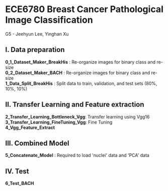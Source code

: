 # ECE6780 Breast Cancer Pathological Image Classification
G5 - Jeehyun Lee, Yinghan Xu  


## I. Data preparation  
**0_1_Dataset_Maker_BreakHis** : Re-organize images for binary class and re-size  
**0_2_Dataset_Maker_BACH** : Re-organize images for binary class and re-size  
**1_Data_Split_BreakHis** : Split data to train, validation, and test sets (80%, 10%, 10%)  

## II. Transfer Learning and Feature extraction  
**2_Transfer_Learning_Bottleneck_Vgg**: Transfer learning using Vgg16  
**3_Transfer_Learning_FineTuning_Vgg**: Fine Tuning  
**4_Vgg_Feature_Extract**  

## III. Combined Model  
**5_Concatenate_Model** : Required to load 'nuclei' data and 'PCA' data  

## IV. Test  
**6_Test_BACH**  
